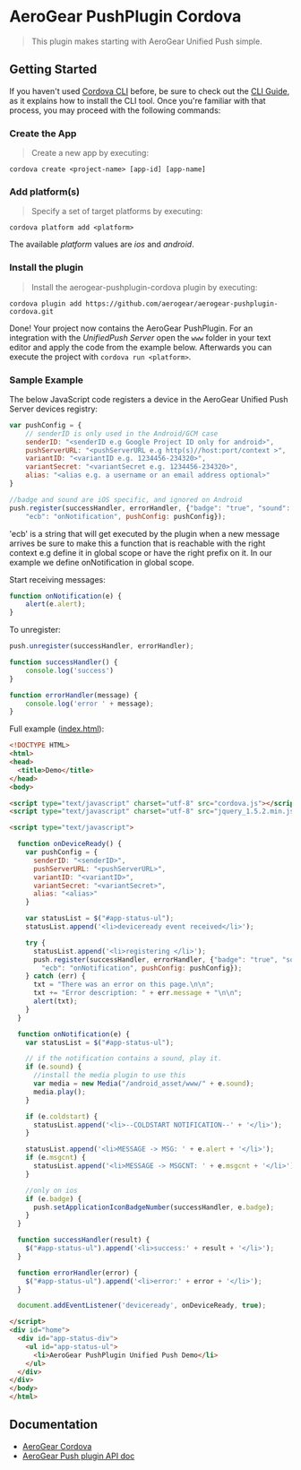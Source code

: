 # AeroGear PushPlugin Cordova
> This plugin makes starting with AeroGear Unified Push simple.

## Getting Started 
If you haven't used [Cordova CLI](https://github.com/apache/cordova-cli) before, be sure to check out the [CLI Guide](http://cordova.apache.org/docs/en/3.0.0/guide_cli_index.md.html), as it explains how to install the CLI tool. Once you're familiar with that process, you may proceed with the following commands:

### Create the App
> Create a new app by executing:

    cordova create <project-name> [app-id] [app-name]

### Add platform(s)
> Specify a set of target platforms by executing:

    cordova platform add <platform>

The available _platform_ values are _ios_ and _android_.

### Install the plugin
> Install the aerogear-pushplugin-cordova plugin by executing:

    cordova plugin add https://github.com/aerogear/aerogear-pushplugin-cordova.git

Done! Your project now contains the AeroGear PushPlugin. For an integration with the _UnifiedPush Server_ open the ```www``` folder in your text editor and apply the code from the example below. Afterwards you can execute the project with ```cordova run <platform>```.

### Sample Example
The below JavaScript code registers a device in the AeroGear Unified Push Server devices registry:

```js
var pushConfig = {
    // senderID is only used in the Android/GCM case
    senderID: "<senderID e.g Google Project ID only for android>",
    pushServerURL: "<pushServerURL e.g http(s)//host:port/context >",
    variantID: "<variantID e.g. 1234456-234320>",
    variantSecret: "<variantSecret e.g. 1234456-234320>",
    alias: "<alias e.g. a username or an email address optional>"
}

//badge and sound are iOS specific, and ignored on Android
push.register(successHandler, errorHandler, {"badge": "true", "sound": "true",
    "ecb": "onNotification", pushConfig: pushConfig});
```

'ecb' is a string that will get executed by the plugin when a new message arrives be sure to make this a
function that is reachable with the right context e.g define it in global scope or have the right prefix
on it. In our example we define onNotification in global scope.

Start receiving messages:

```js
function onNotification(e) {
    alert(e.alert);
}
```

To unregister:

```js
push.unregister(successHandler, errorHandler);

function successHandler() {
    console.log('success')
}

function errorHandler(message) {
    console.log('error ' + message);
}

```

Full example ([index.html](example/index.html)):

```html
<!DOCTYPE HTML>
<html>
<head>
  <title>Demo</title>
</head>
<body>

<script type="text/javascript" charset="utf-8" src="cordova.js"></script>
<script type="text/javascript" charset="utf-8" src="jquery_1.5.2.min.js"></script>

<script type="text/javascript">

  function onDeviceReady() {
    var pushConfig = {
      senderID: "<senderID>",
      pushServerURL: "<pushServerURL>",
      variantID: "<variantID>",
      variantSecret: "<variantSecret>",
      alias: "<alias>"
    }

    var statusList = $("#app-status-ul");
    statusList.append('<li>deviceready event received</li>');

    try {
      statusList.append('<li>registering </li>');
      push.register(successHandler, errorHandler, {"badge": "true", "sound": "true",
        "ecb": "onNotification", pushConfig: pushConfig});
    } catch (err) {
      txt = "There was an error on this page.\n\n";
      txt += "Error description: " + err.message + "\n\n";
      alert(txt);
    }
  }

  function onNotification(e) {
    var statusList = $("#app-status-ul");

    // if the notification contains a sound, play it.
    if (e.sound) {
      //install the media plugin to use this
      var media = new Media("/android_asset/www/" + e.sound);
      media.play();
    }

    if (e.coldstart) {
      statusList.append('<li>--COLDSTART NOTIFICATION--' + '</li>');
    }

    statusList.append('<li>MESSAGE -> MSG: ' + e.alert + '</li>');
    if (e.msgcnt) {
      statusList.append('<li>MESSAGE -> MSGCNT: ' + e.msgcnt + '</li>');
    }

    //only on ios
    if (e.badge) {
      push.setApplicationIconBadgeNumber(successHandler, e.badge);
    }
  }

  function successHandler(result) {
    $("#app-status-ul").append('<li>success:' + result + '</li>');
  }

  function errorHandler(error) {
    $("#app-status-ul").append('<li>error:' + error + '</li>');
  }

  document.addEventListener('deviceready', onDeviceReady, true);

</script>
<div id="home">
  <div id="app-status-div">
    <ul id="app-status-ul">
      <li>AeroGear PushPlugin Unified Push Demo</li>
    </ul>
  </div>
</div>
</body>
</html>

```


## Documentation
* [AeroGear Cordova](http://aerogear.org/cordova/)
* [AeroGear Push plugin API doc](http://aerogear.org/docs/specs/aerogear-cordova/index.html)

